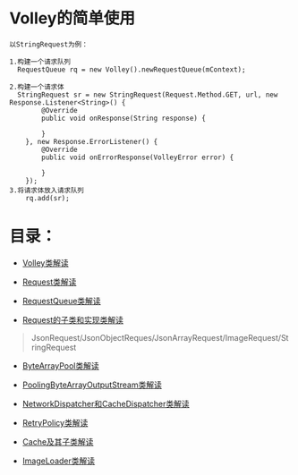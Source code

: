 # Volley的简单使用

```
以StringRequest为例：

1.构建一个请求队列
  RequestQueue rq = new Volley().newRequestQueue(mContext);
  
2.构建一个请求体
  StringRequest sr = new StringRequest(Request.Method.GET, url, new       Response.Listener<String>() {
        @Override
        public void onResponse(String response) {

        }
    }, new Response.ErrorListener() {
        @Override
        public void onErrorResponse(VolleyError error) {

        }
    });
3.将请求体放入请求队列
    rq.add(sr);
```

# 目录：

- [Volley类解读](http://note.youdao.com/noteshare?id=e5ff49fb56ca9c794b212fc6fe4ed327&sub=8FA719C70DD5488080A4E308DD1175EA)

- [Request类解读](http://note.youdao.com/noteshare?id=e5ff49fb56ca9c794b212fc6fe4ed327&sub=8FA719C70DD5488080A4E308DD1175EA)

- [RequestQueue类解读](http://note.youdao.com/noteshare?id=45ac9e5317aba93d3b02adcf1e400a5a&sub=BD4CA64781494276A6E637A02FBF5AC9)

- [Request的子类和实现类解读](http://note.youdao.com/noteshare?id=167581bc37463118b683fb68aee18163&sub=30EEA4D8944F4FD883D7CCDBDA1D87A7)
> JsonRequest/JsonObjectReques/JsonArrayRequest/ImageRequest/StringRequest

- [ByteArrayPool类解读](http://note.youdao.com/noteshare?id=fd6a484d28fae0b175c9fa323b5930bd&sub=B45AC67BF7604079986616594F2F3A07)

- [PoolingByteArrayOutputStream类解读](http://note.youdao.com/noteshare?id=a9bc9b5f8879fe0c7c5a1f6d5e212eda&sub=434590D73D3F47B485314437982FA41D)

- [NetworkDispatcher和CacheDispatcher类解读](http://note.youdao.com/noteshare?id=a7c4f5170fb2f2e1a0ddb38e7fde3940&sub=C42E2D796DEA450187F1A2F102FB6744) 

- [RetryPolicy类解读](http://note.youdao.com/noteshare?id=d990d2dda4d329affed0130c3ae72d2d&sub=EE8DDCD73A6D4C1095416AB624B27040) 

- [Cache及其子类解读](http://note.youdao.com/noteshare?id=97909ce0b63f7edb4864ca57c65be5c4&sub=B5494AC2B04A4B2EB6F1ED2E0F468604) 

- [ImageLoader类解读](：http://note.youdao.com/noteshare?id=f508a92a31d4659704dfd3dada50220e&sub=2CC37CBD636147AFB2C3A9CFE3F4FBF7) 



